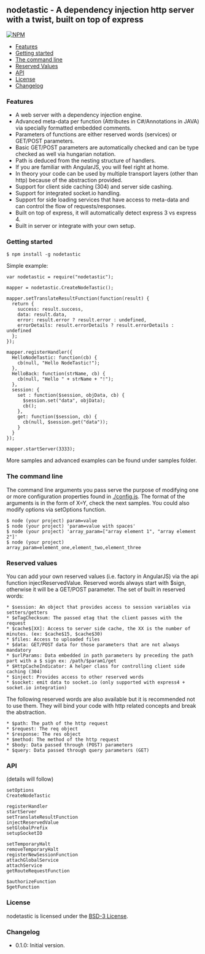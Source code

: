 ## nodetastic - A dependency injection http server with a twist, built on top of express

[![NPM](https://nodei.co/npm/nodetastic.png?mini=true)](https://nodei.co/npm/nodetastic/)

* [Features](#features)
* [Getting started](#getting-started)
* [The command line](#the-command-line)
* [Reserved Values](#reserved-values)
* [API](#api)
* [License](#license)
* [Changelog](#changelog)

### Features

* A web server with a dependency injection engine.
* Advanced meta-data per function (Attributes in C#/Annotations in JAVA) via specially formatted embedded comments.
* Parameters of functions are either reserved words (services) or GET/POST parameters.
* Basic GET/POST parameters are automatically checked and can be type checked as well via hungarian notation.
* Path is deduced from the nesting structure of handlers.
* If you are familiar with AngularJS, you will feel right at home.
* In theory your code can be used by multiple transport layers (other than http) because of the abstraction provided.
* Support for client side caching (304) and server side cashing.
* Support for integrated socket.io handling.
* Support for side loading services that have access to meta-data and can control the flow of requests/responses.
* Built on top of express, it will automatically detect express 3 vs express 4.
* Built in server or integrate with your own setup.

### Getting started

    $ npm install -g nodetastic

Simple example:

    var nodetastic = require("nodetastic");

    mapper = nodetastic.CreateNodeTastic();

    mapper.setTranslateResultFunction(function(result) {
      return {
        success: result.success,
        data: result.data,
        error: result.error ? result.error : undefined,
        errorDetails: result.errorDetails ? result.errorDetails : undefined
      };
    });

    mapper.registerHandler({
      HelloNodeTastic: function(cb) {
        cb(null, "Hello NodeTastic!");
      },
      HelloBack: function(strName, cb) {
        cb(null, "Hello " + strName + "!");
      },
      session: {
        set : function($session, objData, cb) {
          $session.set("data", objData);
          cb();
        },
        get: function($session, cb) {
          cb(null, $session.get("data"));
        }
      }
    });

    mapper.startServer(3333);

More samples and advanced examples can be found under samples folder.

### The command line

The command line arguments you pass serve the purpose of modifying one or more configuration properties found in [./config.js](http://bitbucket.org/ralphv/nodetastic/src/master/config.js).
The format of the arguments is in the form of X=Y, check the next samples.
You could also modify options via setOptions function.

    $ node (your project) param=value
    $ node (your project) 'param=value with spaces'
    $ node (your project) 'array_param=["array element 1", "array element 2"]'
    $ node (your project) array_param=element_one,element_two,element_three

### Reserved values

You can add your own reserved values (i.e. factory in AngularJS) via the api function injectReservedValue.
Reserved words always start with $sign, otherwise it will be a GET/POST parameter.
The set of built in reserved words:

    * $session: An object that provides access to session variables via setters/getters
    * $eTagChecksum: The passed etag that the client passes with the request
    * $cache$[XX]: Access to server side cache, the XX is the number of minutes. (ex: $cache$15, $cache$30)
    * $files: Access to uploaded files
    * $data: GET/POST data for those parameters that are not always mandatory
    * $urlParams: Data embedded in path parameters by preceding the path part with a $ sign ex: /path/$param1/get
    * $HttpCacheIndicator: A helper class for controlling client side caching (304)
    * $inject: Provides access to other reserved words
    * $socket: emit data to socket.io (only supported with express4 + socket.io integration)

The following reserved words are also available but it is recommended not to use them.
They will bind your code with http related concepts and break the abstraction.

    * $path: The path of the http request
    * $request: The req object
    * $response: The res object
    * $method: The method of the http request
    * $body: Data passed through (POST) parameters
    * $query: Data passed through query parameters (GET)

### API

(details will follow)

    setOptions
    CreateNodeTastic

    registerHandler
    startServer
    setTranslateResultFunction
    injectReservedValue
    setGlobalPrefix
    setupSocketIO

    setTemporaryHalt
    removeTemporaryHalt
    registerNewSessionFunction
    attachGlobalService
    attachService
    getRouteRequestFunction

    $authorizeFunction
    $getFunction

### License

nodetastic is licensed under the [BSD-3 License](http://bitbucket.com/ralphv/nodetastic/raw/master/LICENSE).

### Changelog

* 0.1.0: Initial version.